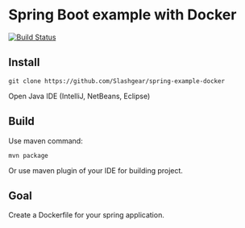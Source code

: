 # Spring Boot example with Docker
[![Build Status](https://travis-ci.org/Slashgear/spring-example-docker.svg?branch=master)](https://travis-ci.org/Slashgear/spring-example-docker)

## Install

```
git clone https://github.com/Slashgear/spring-example-docker
```

Open Java IDE (IntelliJ, NetBeans, Eclipse)


## Build

Use maven command:

```
mvn package
```

Or use maven plugin of your IDE for building project.

## Goal
Create a Dockerfile for your spring application.